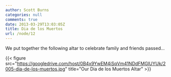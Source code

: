 ```yaml
---
author: Scott Burns
categories: null
comments: true
date: 2013-03-29T13:03:05Z
title: Dia de los Muertos
url: /node/12
---
```


We put together the following altar to celebrate family and friends passed...

{{< figure src="https://googledrive.com/host/0B4x9YwEM4iSqVm41NDdFMGlUYUk/2005-dia-de-los-muertos.jpg" title="Our Dia de los Muertos Altar" >}}

